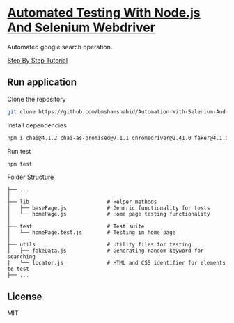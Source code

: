 # [Automated Testing With Node.js And Selenium Webdriver](https://medium.com/@bmshamsnahid/automated-testing-with-selenium-webdriver-and-node-js-f99f64720352)

Automated google search operation.

[Step By Step Tutorial](https://medium.com/@bmshamsnahid/automated-testing-with-selenium-webdriver-and-node-js-f99f64720352)

## Run application
Clone the repository

```bash
git clone https://github.com/bmshamsnahid/Automation-With-Selenium-And-Node.js.git
```

Install dependencies
```bash
npm i chai@4.1.2 chai-as-promised@7.1.1 chromedriver@2.41.0 faker@4.1.0 mocha@5.2.0 mochawesome@3.0.3 selenium-webdriver@4.0.0-alpha.1 --save-dev --unsafe-perm=true --allow-root
```

Run test
```bash
npm test
```

Folder Structure

    ├── ...
    │
    ├── lib                         # Helper methods
    │   ├── basePage.js             # Generic functionality for tests
    │   └── homePage.js             # Home page testing functionality
    │
    ├── test                        # Test suite
    │   └── homePage.test.js        # Testing in home page
    │
    ├── utils                       # Utility files for testing
    │   ├── fakeData.js             # Generating random keyword for searching
    │   └── locator.js              # HTML and CSS identifier for elements to test
    ├── ...

## License

MIT